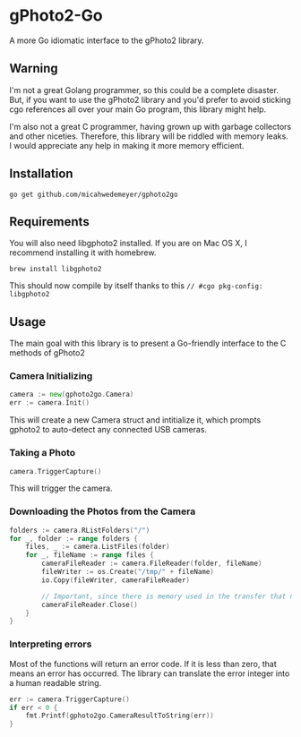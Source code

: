 # gPhoto2-Go

A more Go idiomatic interface to the gPhoto2 library.

## Warning

I'm not a great Golang programmer, so this could be a complete disaster. But, if you want to use the gPhoto2 library and you'd prefer to avoid sticking cgo references all over your main Go program, this library might help.

I'm also not a great C programmer, having grown up with garbage collectors and other niceties. Therefore, this library will be riddled with memory leaks. I would appreciate any help in making it more memory efficient.

## Installation

```
go get github.com/micahwedemeyer/gphoto2go
```

## Requirements

You will also need libgphoto2 installed. If you are on Mac OS X, I recommend installing it with homebrew.
```
brew install libgphoto2
```

This should now compile by itself thanks to this `// #cgo pkg-config: libgphoto2`

## Usage

The main goal with this library is to present a Go-friendly interface to the C methods of gPhoto2

### Camera Initializing

```go
camera := new(gphoto2go.Camera)
err := camera.Init()
```

This will create a new Camera struct and intitialize it, which prompts gphoto2 to auto-detect any connected USB cameras.

### Taking a Photo

```go
camera.TriggerCapture()
```
This will trigger the camera.

### Downloading the Photos from the Camera

```go
folders := camera.RListFolders("/")
for _, folder := range folders {
    files, _ := camera.ListFiles(folder)
    for _, fileName := range files {
        cameraFileReader := camera.FileReader(folder, fileName)
        fileWriter := os.Create("/tmp/" + fileName)
        io.Copy(fileWriter, cameraFileReader)

        // Important, since there is memory used in the transfer that needs to be freed up
        cameraFileReader.Close()
    }
}
```
### Interpreting errors

Most of the functions will return an error code. If it is less than zero, that means an error has occurred. The library can translate the error integer
into a human readable string.

```go
err := camera.TriggerCapture()
if err < 0 {
    fmt.Printf(gphoto2go.CameraResultToString(err))
}
```
